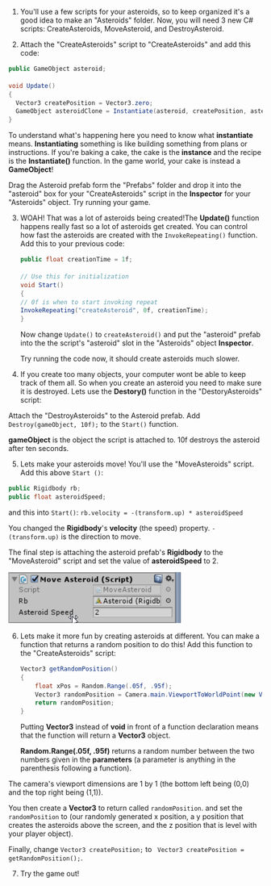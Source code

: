 1. You'll use a few scripts for your asteroids, so to keep organized it's a good idea to make an "Asteroids" folder. Now, you will need 3 new C# scripts: CreateAsteroids, MoveAsteroid, and DestroyAsteroid.

2. Attach the "CreateAsteroids" script to  "CreateAsteroids" and add this code:

  ```csharp
  public GameObject asteroid;
   
  void Update()
  {
    Vector3 createPosition = Vector3.zero;
    GameObject asteroidClone = Instantiate(asteroid, createPosition, asteroid.transform.rotation) as GameObject;
  }
  ```
  To understand what's happening here you need to know what **instantiate** means. **Instantiating** something is like building something from plans or instructions. If you're baking a cake, the cake is the **instance** and the recipe is the **Instantiate()** function. In the game world, your cake is instead a **GameObject**!

  Drag the Asteroid prefab form the "Prefabs" folder and drop it into the "asteroid" box for your "CreateAsteroids" script in the **Inspector** for your "Asteroids" object. Try running your game.

3. WOAH! That was a lot of asteroids being created!The **Update()** function happens really fast so a lot of asteroids get created. You can control how fast the asteroids are created with the `InvokeRepeating()` function. Add this to your previous code:

    ```csharp
    public float creationTime = 1f;
    
    // Use this for initialization
    void Start()
    {
    // 0f is when to start invoking repeat
    InvokeRepeating("createAsteroid", 0f, creationTime);
    }
    ```
    
    Now change `Update()` to `createAsteroid()` and put the "asteroid" prefab into the the script's "asteroid" slot in the "Asteroids" object **Inspector**.
    
    Try running the code now, it should create asteroids much slower.
   
4. If you create too many objects, your computer wont be able to keep track of them all. So when you create an asteroid you need to make sure it is destroyed. Lets use the **Destory()** function in the "DestoryAsteroids" script:

 Attach the "DestroyAsteroids" to the Asteroid prefab. Add `Destroy(gameObject, 10f);` to the `Start()` function.
 
 **gameObject** is the object the script is attached to. 10f destroys the asteroid after ten seconds.
 
5. Lets make your asteroids move! You'll use the "MoveAsteroids" script. Add this above `Start ()`:
  
  ```csharp
  public Rigidbody rb;
  public float asteroidSpeed;
  ```
  and this into `Start()`:
  `rb.velocity = -(transform.up) * asteroidSpeed`
  
You changed the **Rigidbody**'s **velocity** (the speed) property. `-(transform.up)` is the direction to move.

The final step is attaching the asteroid prefab's **Rigidbody** to the "MoveAsteroid" script and set the value of **asteroidSpeed** to 2.
 
  ![](en/assets/unityRBattach.png) 

6. Lets make it more fun by creating asteroids at different. You can make a function that returns a random position to do this! Add this function to the "CreateAsteroids" script:
  
    ```csharp
    Vector3 getRandomPosition()
    {
        float xPos = Random.Range(.05f, .95f);
        Vector3 randomPosition = Camera.main.ViewportToWorldPoint(new Vector3(xPos, 1.1f, 15f));
        return randomPosition;
    }
    ```
    Putting **Vector3** instead of **void** in front of a function declaration means that the function will return a **Vector3** object. 
    
    **Random.Range(.05f, .95f)** returns a random number between the two numbers given in the **parameters** (a parameter is anything in the parenthesis following a function). 
    
  The camera's viewport dimensions are 1 by 1 (the bottom left being (0,0) and the top right being (1,1)). 
  
  You then create a **Vector3** to return called `randomPosition`. and set the `randomPosition` to (our randomly generated x position, a y position that creates the asteroids above the screen, and the z position that is level with your player object).
  
  Finally, change `Vector3 createPosition;` to ` Vector3 createPosition = getRandomPosition();`.
  
7. Try the game out!